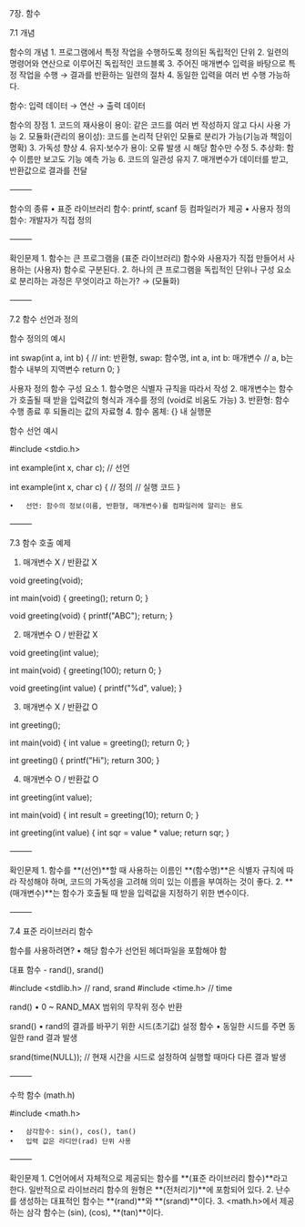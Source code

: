 7장. 함수

7.1 개념

함수의 개념
	1.	프로그램에서 특정 작업을 수행하도록 정의된 독립적인 단위
	2.	일련의 명령어와 연산으로 이루어진 독립적인 코드블록
	3.	주어진 매개변수 입력을 바탕으로 특정 작업을 수행 → 결과를 반환하는 일련의 절차
	4.	동일한 입력을 여러 번 수행 가능하다.

함수: 입력 데이터 → 연산 → 출력 데이터

함수의 장점
	1.	코드의 재사용이 용이: 같은 코드를 여러 번 작성하지 않고 다시 사용 가능
	2.	모듈화(관리의 용이성): 코드를 논리적 단위인 모듈로 분리가 가능(기능과 책임이 명확)
	3.	가독성 향상
	4.	유지·보수가 용이: 오류 발생 시 해당 함수만 수정
	5.	추상화: 함수 이름만 보고도 기능 예측 가능
	6.	코드의 일관성 유지
	7.	매개변수가 데이터를 받고, 반환값으로 결과를 전달

⸻

함수의 종류
	•	표준 라이브러리 함수: printf, scanf 등 컴파일러가 제공
	•	사용자 정의 함수: 개발자가 직접 정의

⸻

확인문제
	1.	함수는 큰 프로그램을 (표준 라이브러리) 함수와 사용자가 직접 만들어서 사용하는 (사용자) 함수로 구분된다.
	2.	하나의 큰 프로그램을 독립적인 단위나 구성 요소로 분리하는 과정은 무엇이라고 하는가? → (모듈화)

⸻

7.2 함수 선언과 정의

함수 정의의 예시

int swap(int a, int b) {
    // int: 반환형, swap: 함수명, int a, int b: 매개변수
    // a, b는 함수 내부의 지역변수
    return 0;
}

사용자 정의 함수 구성 요소
	1.	함수명은 식별자 규칙을 따라서 작성
	2.	매개변수는 함수가 호출될 때 받을 입력값의 형식과 개수를 정의 (void로 비움도 가능)
	3.	반환형: 함수 수행 종료 후 되돌리는 값의 자료형
	4.	함수 몸체: {} 내 실행문

함수 선언 예시

#include <stdio.h>

int example(int x, char c);  // 선언

int example(int x, char c) { // 정의
    // 실행 코드
}

	•	선언: 함수의 정보(이름, 반환형, 매개변수)를 컴파일러에 알리는 용도

⸻

7.3 함수 호출 예제

1. 매개변수 X / 반환값 X

void greeting(void);

int main(void) {
    greeting();
    return 0;
}

void greeting(void) {
    printf("ABC");
    return;
}

2. 매개변수 O / 반환값 X

void greeting(int value);

int main(void) {
    greeting(100);
    return 0;
}

void greeting(int value) {
    printf("%d", value);
}

3. 매개변수 X / 반환값 O

int greeting();

int main(void) {
    int value = greeting();
    return 0;
}

int greeting() {
    printf("Hi");
    return 300;
}

4. 매개변수 O / 반환값 O

int greeting(int value);

int main(void) {
    int result = greeting(10);
    return 0;
}

int greeting(int value) {
    int sqr = value * value;
    return sqr;
}


⸻

확인문제
	1.	함수를 **(선언)**할 때 사용하는 이름인 **(함수명)**은 식별자 규칙에 따라 작성해야 하며, 코드의 가독성을 고려해 의미 있는 이름을 부여하는 것이 좋다.
	2.	**(매개변수)**는 함수가 호출될 때 받을 입력값을 지정하기 위한 변수이다.

⸻

7.4 표준 라이브러리 함수

함수를 사용하려면?
	•	해당 함수가 선언된 헤더파일을 포함해야 함

대표 함수 - rand(), srand()

#include <stdlib.h>  // rand, srand
#include <time.h>    // time

rand()
	•	0 ~ RAND_MAX 범위의 무작위 정수 반환

srand()
	•	rand의 결과를 바꾸기 위한 시드(초기값) 설정 함수
	•	동일한 시드를 주면 동일한 rand 결과 발생

srand(time(NULL));  // 현재 시간을 시드로 설정하여 실행할 때마다 다른 결과 발생


⸻

수학 함수 (math.h)

#include <math.h>

	•	삼각함수: sin(), cos(), tan()
	•	입력 값은 라디안(rad) 단위 사용

⸻

확인문제
	1.	C언어에서 자체적으로 제공되는 함수를 **(표준 라이브러리 함수)**라고 한다. 일반적으로 라이브러리 함수의 원형은 **(전처리기)**에 포함되어 있다.
	2.	난수를 생성하는 대표적인 함수는 **(rand)**와 **(srand)**이다.
	3.	<math.h>에서 제공하는 삼각 함수는 (sin), (cos), **(tan)**이다.
